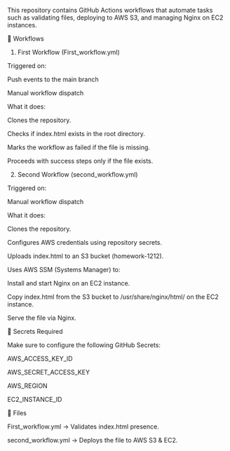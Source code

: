 This repository contains GitHub Actions workflows that automate tasks such as validating files, deploying to AWS S3, and managing Nginx on EC2 instances.

🚀 Workflows
1. First Workflow (First_workflow.yml)

Triggered on:

Push events to the main branch

Manual workflow dispatch

What it does:

Clones the repository.

Checks if index.html exists in the root directory.

Marks the workflow as failed if the file is missing.

Proceeds with success steps only if the file exists.

2. Second Workflow (second_workflow.yml)

Triggered on:

Manual workflow dispatch

What it does:

Clones the repository.

Configures AWS credentials using repository secrets.

Uploads index.html to an S3 bucket (homework-1212).

Uses AWS SSM (Systems Manager) to:

Install and start Nginx on an EC2 instance.

Copy index.html from the S3 bucket to /usr/share/nginx/html/ on the EC2 instance.

Serve the file via Nginx.

🔑 Secrets Required

Make sure to configure the following GitHub Secrets:

AWS_ACCESS_KEY_ID

AWS_SECRET_ACCESS_KEY

AWS_REGION

EC2_INSTANCE_ID

📂 Files

First_workflow.yml → Validates index.html presence.

second_workflow.yml → Deploys the file to AWS S3 & EC2.
